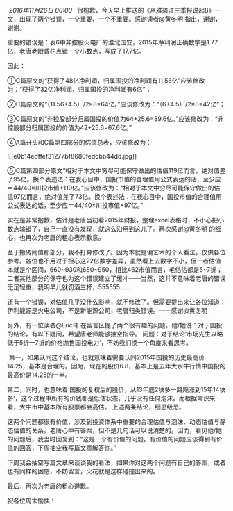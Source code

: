  _2016年11月26日 00:00_
 
很抱歉，今天早上推送的《从雅砻江三季报说起8》一文，出现了两个错误，一个重要、一个不重要。感谢读者@黄冬明 指出，谢谢，谢谢。

重要的错误是：表6中非控股火电厂的淮北国安，2015年净利润正确数字是1.77亿，老唐老眼昏花点错一个小数点，写成了17.7亿。

因此：

①C篇原文的“获得了48亿净利润，归属国投的净利润有11.56亿”应该修改为：“获得了32亿净利润，归属国投的净利润有6亿”；


②C篇原文的“（11.56+4.5）/2×8=64亿。”应该修改为：“（6+4.5）/2×8=42亿”；

③C篇原文的“非控股部分归属国投的价值为64+25.6=89.6亿。”应该修改为：“非控股部分归属国投的价值为42+25.6=67.6亿。”

④A篇开头和C篇第四部分的估值总表，应该修改为：

![[e0b14edffef31277bf8680feddbb44dd.jpg]]

⑤C篇第四部分原文“相对于本文中穷尽可能保守做出的估值119亿而言，绝对值差了95亿。换个表述法：在我心目中，国投市值的合理值用公式表达的话，至少应＝44/40×川投市值+119亿。”应该修改为：“相对于本文中穷尽可能保守做出的估值97亿而言，绝对值差了73亿。换个表述法：在我心目中，国投市值的合理值用公式表达的话，至少应＝44/40×川投市值+97亿。”

实在是非常抱歉，估计是老唐当初看2015年财报，整理excel表格时，不小心把小数点输错了，自己一直没有发现，就这么沿用到这儿了。再次感谢@黄冬明 的细心，也再次为老唐的粗心表示歉意。

至于搬砖阈值那部分，我不打算修改了。因为本就是偏艺术的个人看法，仅供各位参考。各位也不用过于担心这22亿数字差异，虽然看上去数字不小，但一者估值本就是个区间，660~930和680~950，相比462市值而言，毛估估都是5~7折；二者其他部分的保守也为这个错误建立了缓冲——当然，这并不意味着老唐的错误无足轻重，我明早儿就罚酒三杯，555555……

  

还有一个错误，对估值几乎没什么影响，就不修改了。但需要提出来让各位知道：伊利能源是火电公司，不是新能源公司，老唐归类错误。——感谢@黄冬明

另外，有一位读者@Eric伟 在留言区提了两个很有趣的问题，他/她说：对于国投的结论，有以下疑问，希望唐老师能够抽空指导。 问题：对于结论‘市场先生以略低于5折—7折的价格抛售国投电力’，不妨我们换一个角度来看思考。

  

 第一，如果认同这个结论，也就意味着需要认同2015年国投的历史最高价14.25，基本是合理的。因为，现在的股价6.8，基本上是去年大水牛行情中国投的最高价是14.25的一半。

  

第二，同时，也意味着‘国投的复权后的股价，从13年底2块多一路飚涨到15年14块多’，这个过程中所有的价钱都是低估状态，几乎没有任何泡沫。而根据常识来看，大牛市中基本所有股票都会高估。 上述两条结论，细思级恐。

这两个问题都很有价值，涉及到投资体系中重要的合理估值与泡沫、动态估值与静态估值的关系。老唐心中有答案，但不是几句话可以说清楚的。因而，看见他/她的问题后，我当时回复到：“这是一个有价值的问题。有价值的问题应该得到有价值的回答，下周抽空我写篇文章解答你。”

  

下周我会抽空写篇文章来谈谈我的看法，如果你对这两个问题有自己的答案，或者也有同样的困惑，不妨留言，火花就是这样碰撞出来的。

最后，再次为老唐的粗心道歉。

祝各位周末愉快！